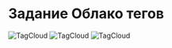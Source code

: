 ﻿# Задание Облако тегов

![TagCloud](..\examples\example1.bmp)
![TagCloud](..\examples\example2.bmp)
![TagCloud](..\examples\example3.bmp)